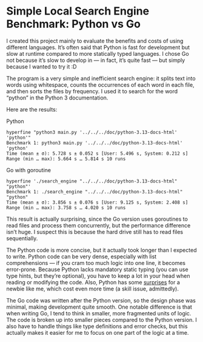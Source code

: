 # Simple Local Search Engine Benchmark: Python vs Go

I created this project mainly to evaluate the benefits and costs of using different languages. It’s often said that Python is fast for development but slow at runtime compared to more statically typed languages. I chose Go not because it’s slow to develop in — in fact, it’s quite fast — but simply because I wanted to try it :D

The program is a very simple and inefficient search engine: it splits text into words using whitespace, counts the occurrences of each word in each file, and then sorts the files by frequency. I used it to search for the word “python” in the Python 3 documentation.

Here are the results:

Python

```
hyperfine "python3 main.py '../../../doc/python-3.13-docs-html' 'python'"
Benchmark 1: python3 main.py '../../../doc/python-3.13-docs-html' 'python'
Time (mean ± σ): 5.728 s ± 0.052 s [User: 5.496 s, System: 0.212 s]
Range (min … max): 5.664 s … 5.814 s 10 runs
```

Go with goroutine

```
hyperfine './search_engine "../../../doc/python-3.13-docs-html" "python"'
Benchmark 1: ./search_engine "../../../doc/python-3.13-docs-html" "python"
Time (mean ± σ): 3.856 s ± 0.076 s [User: 9.125 s, System: 2.408 s]
Range (min … max): 3.758 s … 4.020 s 10 runs
```

This result is actually surprising, since the Go version uses goroutines to read files and process them concurrently, but the performance difference isn’t huge. I suspect this is because the hard drive still has to read files sequentially.

The Python code is more concise, but it actually took longer than I expected to write. Python code can be very dense, especially with list comprehensions — if you cram too much logic into one line, it becomes error-prone. Because Python lacks mandatory static typing (you can use type hints, but they’re optional), you have to keep a lot in your head when reading or modifying the code. Also, Python has some [surprises](https://guiyuanju.github.io/blog-ns/2025/06/20/Python-Default-Parameters.html) for a newbie like me, which cost even more time (a skill issue, admittedly).

The Go code was written after the Python version, so the design phase was minimal, making development quite smooth. One notable difference is that when writing Go, I tend to think in smaller, more fragmented units of logic. The code is broken up into smaller pieces compared to the Python version. I also have to handle things like type definitions and error checks, but this actually makes it easier for me to focus on one part of the logic at a time.
